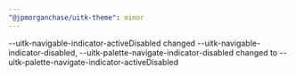 ```yaml
---
"@jpmorganchase/uitk-theme": minor
---
```


--uitk-navigable-indicator-activeDisabled changed --uitk-navigable-indicator-disabled, --uitk-palette-navigate-indicator-disabled changed to --uitk-palette-navigate-indicator-activeDisabled
